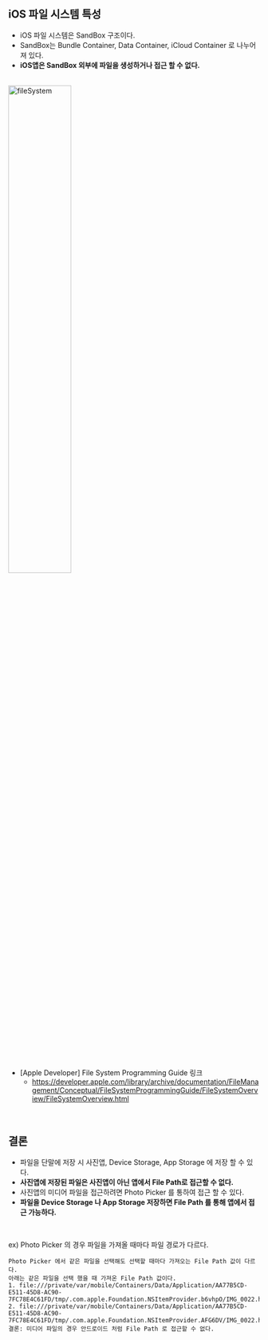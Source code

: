 ## iOS 파일 시스템 특성
- iOS 파일 시스템은 SandBox 구조이다.
- SandBox는 Bundle Container, Data Container, iCloud Container 로 나누어져 있다.
- **iOS앱은 SandBox 외부에 파일을 생성하거나 접근 할 수 없다.**

<br>

<img width="50%" alt="fileSystem" src="https://github.com/hgkim2024/FileDirectory/assets/163487894/724465f3-64b2-42df-b901-481d6848466a">

<br>

- [Apple Developer] File System Programming Guide 링크
    + https://developer.apple.com/library/archive/documentation/FileManagement/Conceptual/FileSystemProgrammingGuide/FileSystemOverview/FileSystemOverview.html
 
<br>

## 결론
- 파일을 단말에 저장 시 사진앱, Device Storage, App Storage 에 저장 할 수 있다.
- **사진앱에 저장된 파일은 사진앱이 아닌 앱에서 File Path로 접근할 수 없다.**
- 사진앱의 미디어 파일을 접근하려면 Photo Picker 를 통하여 접근 할 수 있다.
- **파일을 Device Storage 나 App Storage 저장하면 File Path 를 통해 앱에서 접근 가능하다.**
<br>

ex) Photo Picker 의 경우 파일을 가져올 때마다 파일 경로가 다르다.

```
Photo Picker 에서 같은 파일을 선택해도 선택할 때마다 가져오는 File Path 값이 다르다.
아래는 같은 파일을 선택 했을 때 가져온 File Path 값이다.
1. file:///private/var/mobile/Containers/Data/Application/AA77B5CD-E511-45D8-AC90-7FC78E4C61FD/tmp/.com.apple.Foundation.NSItemProvider.b6vhpO/IMG_0022.heic
2. file:///private/var/mobile/Containers/Data/Application/AA77B5CD-E511-45D8-AC90-7FC78E4C61FD/tmp/.com.apple.Foundation.NSItemProvider.AFG6DV/IMG_0022.heic
결론: 미디어 파일의 경우 안드로이드 처럼 File Path 로 접근할 수 없다.
```
